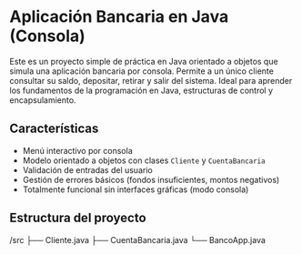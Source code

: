 # Aplicación Bancaria en Java (Consola)

Este es un proyecto simple de práctica en Java orientado a objetos que simula una aplicación bancaria por consola. Permite a un único cliente consultar su saldo, depositar, retirar y salir del sistema. Ideal para aprender los fundamentos de la programación en Java, estructuras de control y encapsulamiento.

## Características

- Menú interactivo por consola
- Modelo orientado a objetos con clases `Cliente` y `CuentaBancaria`
- Validación de entradas del usuario
- Gestión de errores básicos (fondos insuficientes, montos negativos)
- Totalmente funcional sin interfaces gráficas (modo consola)

## Estructura del proyecto
/src
├── Cliente.java
├── CuentaBancaria.java
└── BancoApp.java
